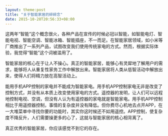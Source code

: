 ```yaml
---
layout: theme:post
title: "关于智能家居的碎碎念"
date: 2015-10-28T20:56:33+08:00
---
```


这两年“智能”这个概念很火，各种产品在宣传的时候必冠以智能，如智能电灯、智能电视、智能空调、智能冰箱、智能插座，不一而足。在智能家居领域，如小米等厂商推出了一系列产品，试图改变我们使用传统家电的方式。然而，根据实际体验，我觉得“智能”这个词被滥用了。

智能家居的核心在于让人不操心。真正的智能家居，能够心有灵犀地了解用户的需求，能够将人从重复性家务工作中解放出来。智能家居将人类从低智活动中解放出来，使得人们将精力放在高智活动上。

能用手机APP控制的家电并不能成为智能家电。用手机APP控制家电无非是改变了控制方式，并没有从本质上改变使用家电的方式。遥控器的发明，让人们可以远程地控制电视、空调，但没有人认为有遥控器的家电就是智能家电。用手机APP控制相比于用遥控器控制，事情的复杂度并没有降低。但你费尽心机地去点开APP，在一大堆菜单中寻找你要的功能时，其实你这时候还不如用遥控。APP控制，使复杂度不降反升，人们需要操更多的心了，这就与智能家居的核心相背离了。

真正优秀的智能家居，你应该感觉不到它的存在。
